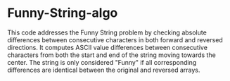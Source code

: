 # Funny-String-algo
This code addresses the Funny String problem by checking absolute differences between consecutive characters in both forward and reversed directions. It computes ASCII value differences between consecutive characters from both the start and end of the string moving towards the center. The string is only considered "Funny" if all corresponding differences are identical between the original and reversed arrays.
